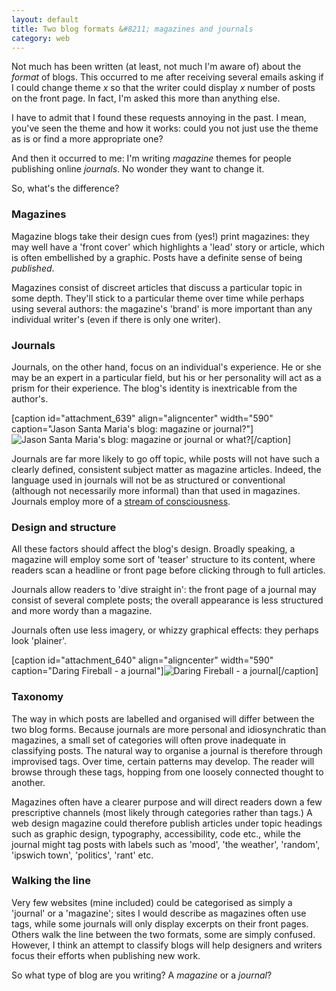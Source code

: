 ```yaml
---
layout: default
title: Two blog formats &#8211; magazines and journals
category: web
---
```


Not much has been written (at least, not much I'm aware of) about the _format_ of blogs. This occurred to me after receiving several emails asking if I could change theme _x_ so that the writer could display _x_ number of posts on the front page. In fact, I'm asked this more than anything else.

I have to admit that I found these requests annoying in the past. I mean, you've seen the theme and how it works: could you not just use the theme as is or find a more appropriate one?

And then it occurred to me: I'm writing _magazine_ themes for people publishing online _journals_. No wonder they want to change it.

So, what's the difference?


### Magazines


Magazine blogs take their design cues from (yes!) print magazines: they may well have a 'front cover' which highlights a 'lead' story or article, which is often embellished by a graphic. Posts have a definite sense of being _published_.

Magazines consist of discreet articles that discuss a particular topic in some depth. They'll stick to a particular theme over time while perhaps using several authors: the magazine's 'brand' is more important than any individual writer's (even if there is only one writer).


### Journals


Journals, on the other hand, focus on an individual's experience. He or she may be an expert in a particular field, but his or her personality will act as a prism for their experience. The blog's identity is inextricable from the author's.

[caption id="attachment_639" align="aligncenter" width="590" caption="Jason Santa Maria's blog: magazine or journal?"]![Jason Santa Maria's blog: magazine or journal or what?](http://leonpaternoster.com/wp-content/uploads/2009/05/jsm.jpg)[/caption]

Journals are far more likely to go off topic, while posts will not have such a clearly defined, consistent subject matter as magazine articles. Indeed, the language used in journals will not be as structured or conventional (although not necessarily more informal) than that used in magazines. Journals employ more of a [stream of consciousness](http://en.wikipedia.org/wiki/Stream_of_consciousness_(narrative_mode)).


### Design and structure


All these factors should affect the blog's design. Broadly speaking, a magazine will employ some sort of 'teaser' structure to its content, where readers scan a headline or front page before clicking through to full articles.

Journals allow readers to 'dive straight in': the front page of a journal may consist of several complete posts; the overall appearance is less structured and more wordy than a magazine.

Journals often use less imagery, or whizzy graphical effects: they perhaps look 'plainer'.

[caption id="attachment_640" align="aligncenter" width="590" caption="Daring Fireball - a journal"]![Daring Fireball - a journal](http://leonpaternoster.com/wp-content/uploads/2009/05/daring.jpg)[/caption]


### Taxonomy


The way in which posts are labelled and organised will differ between the two blog forms. Because journals are more personal and idiosynchratic than magazines, a small set of categories will often prove inadequate in classifying posts. The natural way to organise a journal is therefore through improvised tags. Over time, certain patterns may develop. The reader will browse through these tags, hopping from one loosely connected thought to another.

Magazines often have a clearer purpose and will direct readers down a few prescriptive channels (most likely through categories rather than tags.) A web design magazine could therefore publish articles under topic headings such as graphic design, typography, accessibility, code etc., while the journal might tag posts with labels such as 'mood', 'the weather', 'random', 'ipswich town', 'politics', 'rant' etc.


### Walking the line


Very few websites (mine included) could be categorised as simply a 'journal' or a 'magazine'; sites I would describe as magazines often use tags, while some journals will only display excerpts on their front pages. Others walk the line between the two formats, some are simply confused. However, I think an attempt to classify blogs will help designers and writers focus their efforts when publishing new work.

So what type of blog are you writing? A _magazine_ or a _journal_?
